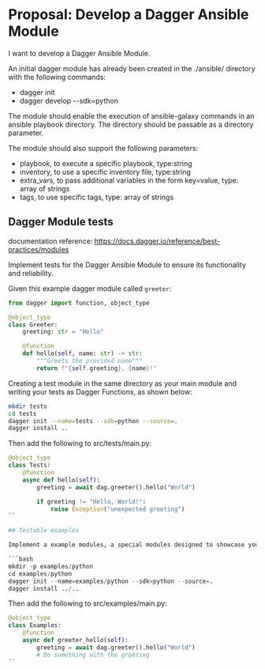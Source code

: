 # Proposal: Develop a Dagger Ansible Module

I want to develop a Dagger Ansible Module.

An initial dagger module has already been created in the ./ansible/ directory with the following commands:

- dagger init
- dagger develop --sdk=python

The module should enable the execution of ansible-galaxy commands in an ansible playbook directory.
The directory should be passable as a directory parameter.

The module should also support the following parameters:

- playbook, to execute a specific playbook, type:string
- inventory, to use a specific inventory file, type:string
- extra_vars, to pass additional variables in the form key=value, type: array of strings
- tags, to use specific tags, type: array of strings

## Dagger Module tests

documentation reference: https://docs.dagger.io/reference/best-practices/modules

Implement tests for the Dagger Ansible Module to ensure its functionality and reliability.

Given this example dagger module called `greeter`:

```python
from dagger import function, object_type

@object_type
class Greeter:
    greeting: str = "Hello"

    @function
    def hello(self, name: str) -> str:
        """Greets the provided name"""
        return f"{self.greeting}, {name}!"
```

Creating a test module in the same directory as your main module and writing your tests as Dagger Functions, as shown below:

```bash
mkdir tests
cd tests
dagger init --name=tests --sdk=python --source=.
dagger install ..
```

Then add the following to src/tests/main.py:

```python
@object_type
class Tests:
    @function
    async def hello(self):
        greeting = await dag.greeter().hello("World")

        if greeting != "Hello, World!":
            raise Exception("unexpected greeting")
``

## Testable examples

Implement a example modules, a special modules designed to showcase your own modules, offering better demonstrations

```bash
mkdir -p examples/python
cd examples/python
dagger init --name=examples/python --sdk=python --source=.
dagger install ../..
```

Then add the following to src/examples/main.py:

```python
@object_type
class Examples:
    @function
    async def greeter_hello(self):
        greeting = await dag.greeter().hello("World")
       	# Do something with the greeting
``
